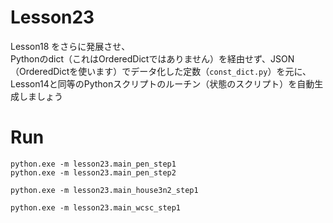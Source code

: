 # Lesson23

Lesson18 をさらに発展させ、  
Pythonのdict（これはOrderedDictではありません）を経由せず、JSON（OrderedDictを使います）でデータ化した定数（`const_dict.py`）を元に、Lesson14と同等のPythonスクリプトのルーチン（状態のスクリプト）を自動生成しましょう  

# Run

```shell
python.exe -m lesson23.main_pen_step1
python.exe -m lesson23.main_pen_step2

python.exe -m lesson23.main_house3n2_step1

python.exe -m lesson23.main_wcsc_step1
```
